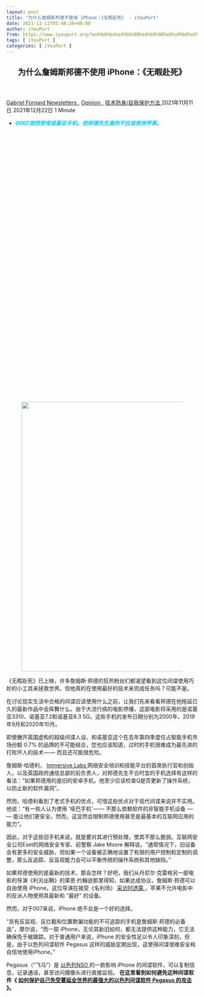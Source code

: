 ```yaml
---
layout: post
title: "为什么詹姆斯邦德不使用 iPhone：《无暇赴死》 - iYouPort"
date: 2021-11-11T05:48:26+00:00
author: iYouPort
from: https://www.iyouport.org/%e4%b8%ba%e4%bb%80%e4%b9%88%e8%a9%b9%e5%a7%86%e6%96%af%e9%82%a6%e5%be%b7%e4%b8%8d%e4%bd%bf%e7%94%a8-iphone%ef%bc%9a%e3%80%8a%e6%97%a0%e6%9a%87%e8%b5%b4%e6%ad%bb%e3%80%8b/
tags: [ iYouPort ]
categories: [ iYouPort ]
---
```


<article class="post-17357 post type-post status-publish format-standard has-post-thumbnail hentry category-newsletters category-opinion category-54 tag-1316 tag-iphone tag-no-time-to-die tag-nokia tag-privacy tag-security" id="post-17357">
 <header class="entry-header">
  <h1 class="entry-title">
   为什么詹姆斯邦德不使用 iPhone：《无暇赴死》
  </h1>
 </header>
 <div class="entry-meta">
  <span class="byline">
   <a href="https://www.iyouport.org/author/gabrielfornard/" rel="author" title="文章作者 Gabriel Fornard">
    Gabriel Fornard
   </a>
  </span>
  <span class="cat-links">
   <a href="https://www.iyouport.org/category/newsletters/" rel="category tag">
    Newsletters
   </a>
   ,
   <a href="https://www.iyouport.org/category/opinion/" rel="category tag">
    Opinion
   </a>
   ,
   <a href="https://www.iyouport.org/category/%e6%8a%80%e6%9c%af%e9%98%b2%e8%ba%ab-%e8%87%aa%e6%88%91%e4%bf%9d%e6%8a%a4%e6%96%b9%e6%b3%95/" rel="category tag">
    技术防身/自我保护方法
   </a>
  </span>
  <span class="published-on">
   <time class="entry-date published" datetime="2021-11-11T13:48:26+08:00">
    2021年11月11日
   </time>
   <time class="updated" datetime="2021-12-22T13:52:43+08:00">
    2021年12月22日
   </time>
  </span>
  <span class="word-count">
   1 Minute
  </span>
 </div>
 <div class="entry-content">
  <ul>
   <li>
    <span style="color: #00ccff;">
     <em>
      <strong>
       0007居然使用诺基亚手机。但邦德先生真的不应该使用苹果。
      </strong>
     </em>
    </span>
   </li>
  </ul>
  <div class="captioned-image-container">
   <figure>
    <a class="image-link image2 image2-708-728" href="https://i0.wp.com/cdn.substack.com/image/fetch/f_auto,q_auto:good,fl_progressive:steep/https%3A%2F%2Fbucketeer-e05bbc84-baa3-437e-9518-adb32be77984.s3.amazonaws.com%2Fpublic%2Fimages%2Ff31b5fc5-5088-4952-818a-557bcacbc392_1067x708.png?ssl=1" rel="nofollow noopener" target="_blank">
     <img alt="" class="sizing-default aligncenter jetpack-lazy-image" data-attrs='{"src":"https://bucketeer-e05bbc84-baa3-437e-9518-adb32be77984.s3.amazonaws.com/public/images/f31b5fc5-5088-4952-818a-557bcacbc392_1067x708.png","fullscreen":null,"height":708,"width":1067,"resizeWidth":null,"bytes":null,"alt":null,"title":null,"type":null,"href":null}' data-lazy-src="https://i2.wp.com/cdn.substack.com/image/fetch/w_1100,c_limit,f_auto,q_auto:good,fl_progressive:steep/https%3A%2F%2Fbucketeer-e05bbc84-baa3-437e-9518-adb32be77984.s3.amazonaws.com%2Fpublic%2Fimages%2Ff31b5fc5-5088-4952-818a-557bcacbc392_1067x708.png?resize=728%2C708&amp;is-pending-load=1#038;ssl=1" data-recalc-dims="1" height="708" src="https://i2.wp.com/cdn.substack.com/image/fetch/w_1100,c_limit,f_auto,q_auto:good,fl_progressive:steep/https%3A%2F%2Fbucketeer-e05bbc84-baa3-437e-9518-adb32be77984.s3.amazonaws.com%2Fpublic%2Fimages%2Ff31b5fc5-5088-4952-818a-557bcacbc392_1067x708.png?resize=728%2C708&amp;ssl=1" srcset="data:image/gif;base64,R0lGODlhAQABAIAAAAAAAP///yH5BAEAAAAALAAAAAABAAEAAAIBRAA7" width="728"/>
     <noscript>
      <img alt="" class="sizing-default aligncenter" data-attrs='{"src":"https://bucketeer-e05bbc84-baa3-437e-9518-adb32be77984.s3.amazonaws.com/public/images/f31b5fc5-5088-4952-818a-557bcacbc392_1067x708.png","fullscreen":null,"height":708,"width":1067,"resizeWidth":null,"bytes":null,"alt":null,"title":null,"type":null,"href":null}' data-recalc-dims="1" height="708" src="https://i2.wp.com/cdn.substack.com/image/fetch/w_1100,c_limit,f_auto,q_auto:good,fl_progressive:steep/https%3A%2F%2Fbucketeer-e05bbc84-baa3-437e-9518-adb32be77984.s3.amazonaws.com%2Fpublic%2Fimages%2Ff31b5fc5-5088-4952-818a-557bcacbc392_1067x708.png?resize=728%2C708&amp;ssl=1" width="728"/>
     </noscript>
    </a>
   </figure>
  </div>
  <p>
   《无暇赴死》已上映，许多詹姆斯·邦德的狂热粉丝们都渴望看到这位间谍使用巧妙的小工具来拯救世界。但他真的在使用最好的技术来完成任务吗？可能不是。
  </p>
  <p>
   在讨论现实生活中合格的间谍应该使用什么之前，让我们先来看看邦德在他拖延已久的最新作品中会挥舞什么。由于大流行病的电影停播，这部电影将采用的是诺基亚3310、诺基亚7.2和诺基亚8.3 5G。这些手机的发布日期分别为2000年、2019年9月和2020年10月。
  </p>
  <p>
   即使撇开英国虚构的超级间谍人设、和诺基亚这个在去年第四季度仅占智能手机市场份额 0.7% 的品牌的不可能结合，您也应该知道，过时的手机很难成为最先进的打败坏人的技术 — — 而且还可能很危险。
  </p>
  <p>
   詹姆斯·哈德利，
   <a href="https://www.immersivelabs.com/" rel="">
    Immersive Labs
   </a>
   网络安全培训和技能平台的首席执行官和创始人，以及英国政府通信总部的前负责人，对邦德先生不合时宜的手机选择有这样的看法：“如果邦德用的是旧的安卓手机，他至少应该检查Q是否更新了操作系统，以防止新的软件漏洞”。
  </p>
  <p>
   然而，哈德利看到了老式手机的优点，可惜这些优点对于现代间谍来说并不实用。他说：“有一些人认为使用 ‘哑巴手机’ — — 不那么依赖软件的非智能手机设备  — — 能让他们更安全。然而，这显然会限制邦德使用甚至是最基本的互联网应用的能力”。
  </p>
  <p>
   因此，对于这些旧手机来说，就是要对其进行预处理，使其不那么脆弱。互联网安全公司Eset的网络安全专家、前警察 Jake Moore 解释说，“通常情况下，旧设备会有更多的安全威胁，但如果一个设备被正确地设置了有限的用户控制和定制的调整，那么反追踪、反监视能力会可以平衡传统的操作系统和其他缺陷。”
  </p>
  <p>
   如果邦德使用的是最新的技术，那会怎样？好吧，我们从丹尼尔·克雷格另一部电影的导演《利刃出鞘》的莱恩·约翰逊那里得知，如果达成协议，詹姆斯·邦德可以自由使用 iPhone。这位导演在接受《名利场》
   <a href="https://www.youtube.com/watch?v=69GjaVWeGQM" rel="">
    采访时透露
   </a>
   ，苹果不允许电影中的反派人物使用其最新和 “最好” 的设备。
  </p>
  <p>
   然而，对于007来说，iPhone 绝不会是一个好的选择。
  </p>
  <p>
   “具有反监视、反拦截和位置欺骗功能的不可追踪的手机是詹姆斯·邦德的必备品”，摩尔说，“而一部 iPhone，无论其新旧如何，都无法提供这种能力，它无法确保免于被跟踪。对于普通用户来说，iPhone 的安全性足以令人印象深刻，但是，由于以色列间谍软件 Pegasus 这样的威胁定期出现，这使得间谍很难安全和自信地使用iPhone。”
  </p>
  <p>
   Pegasus（“飞马”）是
   <a href="https://iyouport.substack.com/p/c94" rel="">
    以色列NSO
   </a>
   的一款影响 iPhone 的间谍软件，可以复制信息，记录通话，甚至访问摄像头进行直接监视。
   <strong>
    在这里看到如何避免这种间谍软件《
    <a href="https://iyouport.substack.com/p/-pegasus-" rel="">
     如何保护自己免受蔓延全世界的最强大的以色列间谍软件 Pegasus 的攻击
    </a>
    》。
   </strong>
  </p>
  <div class="captioned-image-container">
   <figure>
    <a class="image-link image2 image2-1535-728" href="https://i0.wp.com/cdn.substack.com/image/fetch/f_auto,q_auto:good,fl_progressive:steep/https%3A%2F%2Fbucketeer-e05bbc84-baa3-437e-9518-adb32be77984.s3.amazonaws.com%2Fpublic%2Fimages%2F5643bd8e-d929-4882-811b-f42de2b024fc_902x1535.png?ssl=1" rel="nofollow noopener" target="_blank">
     <img alt="" class="sizing-default aligncenter jetpack-lazy-image" data-attrs='{"src":"https://bucketeer-e05bbc84-baa3-437e-9518-adb32be77984.s3.amazonaws.com/public/images/5643bd8e-d929-4882-811b-f42de2b024fc_902x1535.png","fullscreen":null,"height":1535,"width":902,"resizeWidth":null,"bytes":null,"alt":null,"title":null,"type":null,"href":null}' data-lazy-src="https://i2.wp.com/cdn.substack.com/image/fetch/w_1100,c_limit,f_auto,q_auto:good,fl_progressive:steep/https%3A%2F%2Fbucketeer-e05bbc84-baa3-437e-9518-adb32be77984.s3.amazonaws.com%2Fpublic%2Fimages%2F5643bd8e-d929-4882-811b-f42de2b024fc_902x1535.png?resize=728%2C1535&amp;is-pending-load=1#038;ssl=1" data-recalc-dims="1" height="1535" src="https://i2.wp.com/cdn.substack.com/image/fetch/w_1100,c_limit,f_auto,q_auto:good,fl_progressive:steep/https%3A%2F%2Fbucketeer-e05bbc84-baa3-437e-9518-adb32be77984.s3.amazonaws.com%2Fpublic%2Fimages%2F5643bd8e-d929-4882-811b-f42de2b024fc_902x1535.png?resize=728%2C1535&amp;ssl=1" srcset="data:image/gif;base64,R0lGODlhAQABAIAAAAAAAP///yH5BAEAAAAALAAAAAABAAEAAAIBRAA7" width="728"/>
     <noscript>
      <img alt="" class="sizing-default aligncenter" data-attrs='{"src":"https://bucketeer-e05bbc84-baa3-437e-9518-adb32be77984.s3.amazonaws.com/public/images/5643bd8e-d929-4882-811b-f42de2b024fc_902x1535.png","fullscreen":null,"height":1535,"width":902,"resizeWidth":null,"bytes":null,"alt":null,"title":null,"type":null,"href":null}' data-recalc-dims="1" height="1535" src="https://i2.wp.com/cdn.substack.com/image/fetch/w_1100,c_limit,f_auto,q_auto:good,fl_progressive:steep/https%3A%2F%2Fbucketeer-e05bbc84-baa3-437e-9518-adb32be77984.s3.amazonaws.com%2Fpublic%2Fimages%2F5643bd8e-d929-4882-811b-f42de2b024fc_902x1535.png?resize=728%2C1535&amp;ssl=1" width="728"/>
     </noscript>
    </a>
   </figure>
  </div>
  <p>
   摩尔说：“如果詹姆斯·邦德是一名 iPhone 用户，那么对手无疑会利用 Pegasus 间谍软件来针对他”。哈德利说：“虽然 iPhone 可能适合拍摄爆炸和追车的照片，但任何下载大使馆蓝图或秘密入侵的行为，都应该在安全网络内由专业团队管理的锁定终端上进行”。
  </p>
  <p>
   然而，还有比 Pegasus 更重要的事，最近一份 “爆炸性” 的间谍软件
   <a href="https://www.wired.com/story/nso-group-hacks-ios-android-observability/" rel="">
    报告
   </a>
   调查了安全专家对iOS的进一步担忧，
   <strong>
    指出苹果封闭的生态系统限制了他们使用检测工具和进行必要调查以发现漏洞的能力
   </strong>
   。
  </p>
  <p>
   因此，两年前的诺基亚被排除在外，而最新的 iPhone 也是如此。当谈到邦德真正使用的安全技术进行秘密冒险时，这不仅仅是设备的问题。
  </p>
  <p>
   下面是哈德利对处理安全信息的特工应该考虑的问题的概述：
  </p>
  <p>
   <strong>
    “唯一能百分百确定无风险的方法是完全不使用数字技术。事实证明，一些最难追踪的目标是那些做诸如写信和骑自行车送信的人。出于这个原因，我确信詹姆斯·邦德对一般的数字技术持健康的怀疑态度，他的工作必需假设所有的数字产品都可以被黑客攻击、追踪和监控，即使是使用Q批准的设备连接到互联网也会有风险”。
   </strong>
  </p>
  <ul>
   <li>
    <em>
     如果您错过了《
     <a href="https://iyouport.substack.com/p/3-42e" rel="">
      手机应该有且只有一个用途：在敌对环境中保护自己（3）
     </a>
     》
    </em>
   </li>
  </ul>
  <p>
   哈德利说：“对于敌人来说，建立一个假的手机信号塔并不难（
   <a href="https://iyouport.substack.com/p/175" rel="">
    黄貂鱼
   </a>
   ），例如，作为一个 ‘中间人’ 来窃取所有传输中的数据”。
   <strong>
    “如果邦德在’国内’，那么在基础设施层面进行大规模的数据收集和分析也非常可能。
   </strong>
   简而言之，就像网络安全领域的任何事一样，他将被期望权衡任何技术的风险和回报，并作出决定，或不作出决定”。
  </p>
  <p>
   哈德利说，在实践层面上，那些处理敏感信息的人可以采取两个主要步骤来保护自己；始终及时地更新软件，并注意社交工程的企图。他说：“质疑所有要求你采取任何行动的电子通信形式”。
  </p>
  <ul>
   <li>
    <em>
     如果您错过了《
     <a href="https://iyouport.substack.com/p/--d75" rel="">
      技术是愚蠢的 — 这就是为什么您应该格外小心：基本手册给行动者、敏感人士和任何期待安全的普通公民
     </a>
     》
    </em>
   </li>
  </ul>
  <p>
   如果必须使用手机，
   <a href="https://www.iyouport.org/%e5%b0%91%e5%8d%b3%e6%98%af%e5%a4%9a%ef%bc%9a%e5%8f%98%e5%be%97%e9%9a%be%e4%bb%a5%e8%a2%ab%e8%bf%bd%e8%b8%aa%e7%9a%84%e7%ae%80%e5%8d%95%e6%96%b9%e6%b3%95%ef%bc%885%ef%bc%89/" rel="">
    将重要数据保持在最低限度
   </a>
   是至关重要的。摩尔说：“通过使用删除软件或旨在阅后即焚的定制应用程序，设备上留下的数据量有限，有助于减轻危害。更好的是，
   <a href="https://www.iyouport.org/%e5%a6%82%e4%bd%95%e5%9c%a8%e6%96%87%e6%9c%ac%e4%b8%ad%e9%9a%90%e8%97%8f%e7%a7%98%e5%af%86%e6%b6%88%e6%81%af-%e4%b8%8d%e6%98%af%e5%9c%a8%e5%9b%be%e7%89%87%e5%92%8c%e9%9f%b3%e9%a2%91%e4%b8%ad/" rel="">
    与隐写术一起使用
   </a>
   ，将是保证隐私的最佳方式。”
  </p>
  <p>
   哈德利说：“由于担心硬件、操作系统、应用程序或网络层面的漏洞，良好的技巧是完全不使用主流智能手机来交流敏感信息。有一些安全手机可以选择操作系统，或用于网络连接和设备上硬件的终止开关 — —
   <strong>
    但同样，一切都可以被黑客入侵。”
   </strong>
  </p>
  <ul>
   <li>
    <em>
     关于这点，见《
     <a href="https://iyouport.substack.com/p/e3b" rel="">
      这就是他们给我讲述世界末日的方式
     </a>
     》
    </em>
   </li>
  </ul>
  <p>
   当谈到选择安全手机时，那些处理敏感信息的人有一系列的选择。摩尔指出，最好的选择通常是基于安卓的手机，“因为人们可以对操作系统和功能进行复杂的控制”。
  </p>
  <p>
   世界各国领导人似乎都同意这点。2013年，《卫报》
   <a href="https://www.theguardian.com/world/2013/oct/23/us-monitored-angela-merkel-german" rel="">
    报道了
   </a>
   他们选择的手机 — — 从iPhone5和一系列加密的黑莓手机、到朝鲜领导人金正恩的HTC。但普京却没有，他坚持了完全没有手机的极简主义做法。前任法国总统弗朗索瓦·奥朗德和尼古拉·萨科齐得到了专业的 Teorem 安全手机 — — 一种大型加密设备，在通话开始时需要30秒才能连接。对于德国总理安格拉·默克尔来说，2013年她使用的是诺基亚6260滑盖手机，所以丹尼尔·克雷格的邦德可能还存在一点点希望。
  </p>
  <p>
   对于世界领导人和间谍们今天应该使用的基于安卓的手机 — — Teorem手机的现代版本 — —
   <a href="https://www.nitrokey.com/" rel="">
    NitroKey
   </a>
   （加密USB驱动器制造商）认为它现在提供了一个解决方案。NitroPhone1 是一款经过改进的 Pixel 4a，使用
   <a href="https://grapheneos.org/" rel="">
    GrapheneOS
   </a>
   操作系统  — — 这是爱德华·斯诺登的
   <a href="https://twitter.com/Snowden/status/1175430722733129729" rel="">
    建议
   </a>
   ，重点是隐私和安全。NitroPhone1 放弃了谷歌的服务，同时提供加密、紧急停止开关、PIN布局扰乱，以及以250欧元的额外费用移除其麦克风和传感器的选项（另一个斯诺登建议）。GrapheneOS 提供的隐私和安全的核心是使用应用程序沙盒来创建安全边界，作为对漏洞的保护，同时旨在不过度影响用户体验。
  </p>
  <p>
   NitroPhone1 的问题是，在去除麦克风和传感器后，它的价格是谷歌 Pixel 4a 的两倍。鉴于 GrapheneOS 是免费的，可下载到普通的 Pixel 4a 或任何安卓手机上，这是一个相当可观的价格。虽然 Pixel 4a 的年龄意味着 GrapheneOS（基于安卓系统）的安全更新和bug修复只保证了
   <a href="https://liliputing.com/2021/09/nitrophone-1-is-a-security-hardend-pixel-4a-for-750.html" rel="">
    不到两年
   </a>
   的时间，这对那些需要处理敏感信息的人来说是2023年8月以后就是禁忌了。NitroPhone1 的功能并不完全是独一无二的，哈德利推荐的
   <a href="https://shop.puri.sm/shop/librem-5/" rel="">
    Purism Librem 5
   </a>
   和
   <a href="https://www.blackphone.co.uk/buy-blackphone" rel="">
    BlackPhone 2
   </a>
   等替代方案都提供了类似的方法。
  </p>
  <p>
   据哈德利说，如果用户 — — 在这种情况下是邦德 — — 没有能力遵守和应用这些技术，所有这些关于设备和软件的指导都是无用的。“你可以拥有最先进的人工智能驱动的电子对抗措施、加密和量子计算机，但如果没有网络知识、技能和敏锐的判断，这一切都毫无意义。最好的情报机构拥有最好的人类能力是有原因的。没有这些，一切都会崩溃”。⚪️
  </p>
  <p>
   <a href="https://www.wired.com/story/why-james-bond-doesnt-use-iphone/" rel="">
    Why James Bond Doesn’t Use an iPhone
   </a>
  </p>
  <div id="atatags-1611829871-61c32b796e8d7">
  </div>
  <div class="sharedaddy sd-sharing-enabled">
   <div class="robots-nocontent sd-block sd-social sd-social-icon sd-sharing">
    <h3 class="sd-title">
     共享此文章：
    </h3>
    <div class="sd-content">
     <ul>
      <li class="share-twitter">
       <a class="share-twitter sd-button share-icon no-text" data-shared="sharing-twitter-17357" href="https://www.iyouport.org/%e4%b8%ba%e4%bb%80%e4%b9%88%e8%a9%b9%e5%a7%86%e6%96%af%e9%82%a6%e5%be%b7%e4%b8%8d%e4%bd%bf%e7%94%a8-iphone%ef%bc%9a%e3%80%8a%e6%97%a0%e6%9a%87%e8%b5%b4%e6%ad%bb%e3%80%8b/?share=twitter" rel="nofollow noopener noreferrer" target="_blank" title="点击分享到Twitter">
        <span>
        </span>
        <span class="sharing-screen-reader-text">
         点击分享到Twitter（在新窗口中打开）
        </span>
       </a>
      </li>
      <li class="share-facebook">
       <a class="share-facebook sd-button share-icon no-text" data-shared="sharing-facebook-17357" href="https://www.iyouport.org/%e4%b8%ba%e4%bb%80%e4%b9%88%e8%a9%b9%e5%a7%86%e6%96%af%e9%82%a6%e5%be%b7%e4%b8%8d%e4%bd%bf%e7%94%a8-iphone%ef%bc%9a%e3%80%8a%e6%97%a0%e6%9a%87%e8%b5%b4%e6%ad%bb%e3%80%8b/?share=facebook" rel="nofollow noopener noreferrer" target="_blank" title="点击分享到 Facebook ">
        <span>
        </span>
        <span class="sharing-screen-reader-text">
         点击分享到 Facebook （在新窗口中打开）
        </span>
       </a>
      </li>
      <li class="share-end">
      </li>
     </ul>
    </div>
   </div>
  </div>
  <div class="sharedaddy sd-block sd-like jetpack-likes-widget-wrapper jetpack-likes-widget-unloaded" data-name="like-post-frame-161182987-17357-61c32b796f015" data-src="https://widgets.wp.com/likes/#blog_id=161182987&amp;post_id=17357&amp;origin=www.iyouport.org&amp;obj_id=161182987-17357-61c32b796f015" data-title="点赞或转载" id="like-post-wrapper-161182987-17357-61c32b796f015">
   <h3 class="sd-title">
    赞过：
   </h3>
   <div class="likes-widget-placeholder post-likes-widget-placeholder" style="height: 55px;">
    <span class="button">
     <span>
      赞
     </span>
    </span>
    <span class="loading">
     正在加载……
    </span>
   </div>
   <span class="sd-text-color">
   </span>
   <a class="sd-link-color">
   </a>
  </div>
  <div class="jp-relatedposts" id="jp-relatedposts">
   <h3 class="jp-relatedposts-headline">
    <em>
     相关
    </em>
   </h3>
  </div>
 </div>
 <div class="entry-footer">
  <ul class="post-tags light-text">
   <li>
    Tagged
   </li>
   <li>
    <a href="https://www.iyouport.org/tag/007/" rel="tag">
     007
    </a>
   </li>
   <li>
    <a href="https://www.iyouport.org/tag/iphone/" rel="tag">
     iPhone
    </a>
   </li>
   <li>
    <a href="https://www.iyouport.org/tag/no-time-to-die/" rel="tag">
     No Time To Die
    </a>
   </li>
   <li>
    <a href="https://www.iyouport.org/tag/nokia/" rel="tag">
     Nokia
    </a>
   </li>
   <li>
    <a href="https://www.iyouport.org/tag/privacy/" rel="tag">
     privacy
    </a>
   </li>
   <li>
    <a href="https://www.iyouport.org/tag/security/" rel="tag">
     Security
    </a>
   </li>
  </ul>
 </div>
 <div class="entry-author-wrapper">
  <div class="site-posted-on">
   <strong>
    Published
   </strong>
   <time class="entry-date published" datetime="2021-11-11T13:48:26+08:00">
    2021年11月11日
   </time>
   <time class="updated" datetime="2021-12-22T13:52:43+08:00">
    2021年12月22日
   </time>
  </div>
 </div>
</article>

